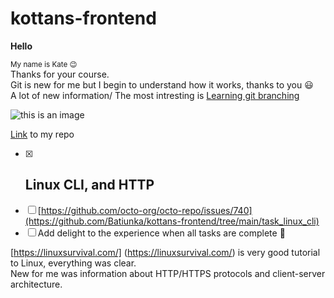 # kottans-frontend

**Hello**

<sub> My name is Kate :wink:</sub> <br>
Thanks for your course.  
Git is new for me but I begin to understand how it works, thanks to you 😃  
A lot of new information/ The most intresting is [Learning git branching](https://learngitbranching.js.org/)

![this is an image](https://encrypted-tbn0.gstatic.com/images?q=tbn:ANd9GcR1R1vbjJquxCZce8yEncdFhoAk1d-bECwGlw&usqp=CAU)

[Link](https://github.com/Batiunka/kottans-frontend) to my repo

- [x] ## Linux CLI, and HTTP
- [ ] [https://github.com/octo-org/octo-repo/issues/740](https://github.com/Batiunka/kottans-frontend/tree/main/task_linux_cli)
- [ ] Add delight to the experience when all tasks are complete :tada:
 
[https://linuxsurvival.com/] (https://linuxsurvival.com/) is very good tutorial to Linux, everything was clear.  
New for me was information about HTTP/HTTPS protocols and client-server architecture.

